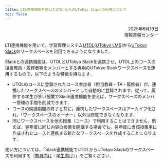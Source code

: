 ```yaml
---
title: LTI連携機能を用いたUTOLからのUTokyo Slackの利用について
toc: false
---
```


<div style="text-align: right;">
<span>2025年6月19日</span><br />
<span>情報基盤センター</span><br />
</div>

LTI連携機能を用いて，学習管理システム[UTOL(UTokyo LMS)](/utol/)から[UTokyo Slack](/slack/)のワークスペースを利用できるようになりました．

Slackとの連携機能は，UTOLとUTokyo Slackを連携させ，UTOL上のコースの担当教員・履修者等をメンバーとする専用のUTokyo Slackワークスペースを運用するもので，以下のような特徴を持ちます．

- UTOLのコースに登録されたコース参加者（担当教員・TA・履修者）が，連携したワークスペースのメンバーとして自動的に登録されます．従って，履修する学生が多い授業でSlack連携機能を使えば，ワークスペースのメンバー管理の手間を削減できます．
- コースの開講期間の終了と共に，連携したワークスペースはアーカイブ化され，「ワークスペースのオーナー」以外は閲覧できなくなります．
- 同じワークスペースを他の授業（コース）で利用することはできません．例えば，翌年度に同じ内容の授業を開講する場合でも，翌年度に当該授業用に作成されたコースと連携する新たなワークスペースを作成することになります．

使い方については，「Slack連携機能でUTOLからUTokyo Slackのワークスペースを利用する（[教員向け](/utol/lecturers/integrations/slack/)・[学生向け](/utol/students/integrations/slack/)）」をご覧ください．
